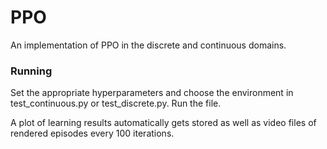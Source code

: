 # PPO
An implementation of PPO in the discrete and continuous domains.

### Running
Set the appropriate hyperparameters and choose the environment in test_continuous.py or test_discrete.py. Run the file.

A plot of learning results automatically gets stored as well as video files of rendered episodes every 100 iterations.
